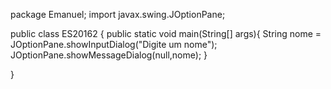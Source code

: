 package Emanuel;
import javax.swing.JOptionPane;

public class ES20162 {
	public static void main(String[] args){
		String nome = JOptionPane.showInputDialog("Digite um nome");
		JOptionPane.showMessageDialog(null,nome);
	}

}
